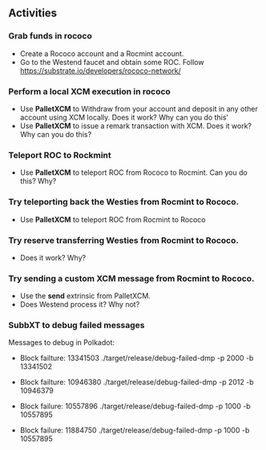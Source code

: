 ## Activities
### Grab funds in rococo
- Create a Rococo account and a Rocmint account.
- Go to the Westend faucet and obtain some ROC. Follow https://substrate.io/developers/rococo-network/

### Perform a local XCM execution in rococo
- Use **PalletXCM** to Withdraw from your account and deposit in any other account using XCM locally. Does it work? Why can you do this'
- Use **PalletXCM** to issue a remark transaction with XCM. Does it work? Why can you do this?

### Teleport ROC to Rockmint

- Use **PalletXCM** to teleport ROC from Rococo to Rocmint. Can you do this? Why?

### Try teleporting back the Westies from Rocmint to Rococo.

- Use **PalletXCM** to teleport ROC from Rocmint to Rococo

### Try reserve transferring Westies from Rocmint to Rococo.
- Does it work? Why?

### Try sending a custom XCM message from Rocmint to Rococo.
- Use the **send** extrinsic from PalletXCM.
- Does Westend process it? Why not?

### SubbXT to debug failed messages

Messages to debug in Polkadot:
- Block failture: 13341503
./target/release/debug-failed-dmp -p 2000 -b 13341502

- Block failture: 10946380 ./target/release/debug-failed-dmp -p 2012 -b 10946379

- Block failure: 10557896 ./target/release/debug-failed-dmp -p 1000 -b 10557895

- Block failure: 11884750 ./target/release/debug-failed-dmp -p 1000 -b 10557895

